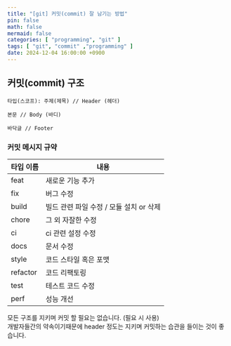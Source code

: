 ```yaml
---
title: "[git] 커밋(commit) 잘 남기는 방법"
pin: false
math: false
mermaid: false
categories: [ "programming", "git" ]
tags: [ "git", "commit" ,"programming" ]
date: 2024-12-04 16:00:00 +0900
---
```


## 커밋(commit) 구조

```
타입(스코프): 주제(제목) // Header (헤더)

본문 // Body (바디)

바닥글 // Footer
```

### 커밋 메시지 규약

| 타입 이름    | 내용                        |
|----------|---------------------------|
| feat     | 새로운 기능 추가                 |
| fix      | 버그 수정                     |
| build    | 빌드 관련 파일 수정 / 모듈 설치 or 삭제 |
| chore    | 그 외 자잘한 수정                |
| ci       | ci 관련 설정 수정               |
| docs     | 문서 수정                     |
| style    | 코드 스타일 혹은 포맷              |
| refactor | 코드 리팩토링                   |
| test     | 테스트 코드 수정                 |
| perf     | 성능 개선                     |

모든 구조를 지키며 커밋 할 필요는 없습니다. (필요 시 사용)  
개발자들간의 약속이기때문에 header 정도는 지키며 커밋하는 습관을 들이는 것이 좋습니다.
